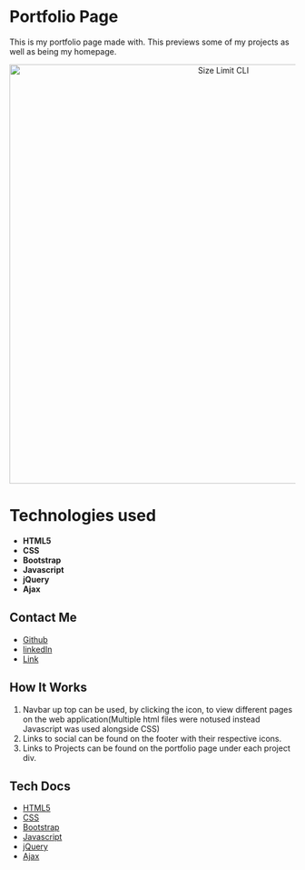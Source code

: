 # Portfolio Page

This is my portfolio page made with. This previews some of my projects as well as being my homepage.

<p align="center">
  <img src="Assets/Images/homepageScreenshot" alt="Size Limit CLI" width="738">
</p>

# Technologies used

* **HTML5** 
* **CSS**
* **Bootstrap** 
* **Javascript** 
* **jQuery** 
* **Ajax** 

## Contact Me

* [Github](https://github.com/cmarcano7)
* [linkedIn](https://www.linkedin.com/in/cmarcano7/)
* [Link](https://cmarcano7.github.io/Homework/Week2Homework/Assets/HTML/)


## How It Works

1. Navbar up top can be used, by clicking the icon, to view different pages on the web application(Multiple html files were notused instead Javascript was used alongside CSS)
2. Links to social can be found on the footer with their respective icons.
3. Links to Projects can be found on the portfolio page under each project div.

## Tech Docs

* [HTML5](https://developer.mozilla.org/en-US/docs/Web/Guide/HTML/HTML5)
* [CSS](https://developer.mozilla.org/en-US/docs/Web/CSS)
* [Bootstrap](https://getbootstrap.com/docs/4.1/getting-started/introduction/)
* [Javascript](https://developer.mozilla.org/en-US/docs/Web/JavaScript)
* [jQuery](https://api.jquery.com/)
* [Ajax](https://api.jquery.com/category/ajax/)